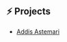 <!-- <img align="left" src="https://orhun.dev/img/crow.png"> -->

<!-- ### Hey! -->
<!-- <br>



<p align = "center">
  <img src = "https://github-readme-stats.vercel.app/api?username=fasilminale&show_icons=true&theme=bear" width = 400>
  <img src = "https://github-readme-streak-stats.herokuapp.com?user=fasilminale&theme=dark&hide_border=true" width = 400>
</p> -->

## ⚡ Projects
- [Addis Astemari](https://addisastemari.com/)
